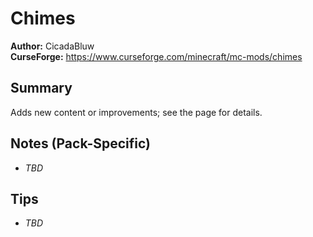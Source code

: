 # Chimes

**Author:** CicadaBluw  
**CurseForge:** https://www.curseforge.com/minecraft/mc-mods/chimes

## Summary
Adds new content or improvements; see the page for details.

## Notes (Pack-Specific)
- _TBD_

## Tips
- _TBD_

